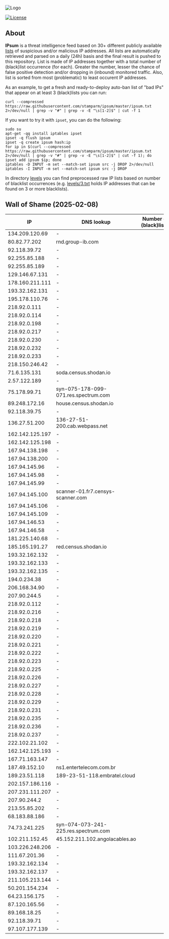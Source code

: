 ![Logo](https://i.imgur.com/PyKLAe7.png)

[![License](https://img.shields.io/badge/license-The_Unlicense-red.svg)](https://unlicense.org/)

About
----

**IPsum** is a threat intelligence feed based on 30+ different publicly available [lists](https://github.com/stamparm/maltrail) of suspicious and/or malicious IP addresses. All lists are automatically retrieved and parsed on a daily (24h) basis and the final result is pushed to this repository. List is made of IP addresses together with a total number of (black)list occurrence (for each). Greater the number, lesser the chance of false positive detection and/or dropping in (inbound) monitored traffic. Also, list is sorted from most (problematic) to least occurent IP addresses.

As an example, to get a fresh and ready-to-deploy auto-ban list of "bad IPs" that appear on at least 3 (black)lists you can run:

```
curl --compressed https://raw.githubusercontent.com/stamparm/ipsum/master/ipsum.txt 2>/dev/null | grep -v "#" | grep -v -E "\s[1-2]$" | cut -f 1
```

If you want to try it with `ipset`, you can do the following:

```
sudo su
apt-get -qq install iptables ipset
ipset -q flush ipsum
ipset -q create ipsum hash:ip
for ip in $(curl --compressed https://raw.githubusercontent.com/stamparm/ipsum/master/ipsum.txt 2>/dev/null | grep -v "#" | grep -v -E "\s[1-2]$" | cut -f 1); do ipset add ipsum $ip; done
iptables -D INPUT -m set --match-set ipsum src -j DROP 2>/dev/null
iptables -I INPUT -m set --match-set ipsum src -j DROP
```

In directory [levels](levels) you can find preprocessed raw IP lists based on number of blacklist occurrences (e.g. [levels/3.txt](levels/3.txt) holds IP addresses that can be found on 3 or more blacklists).

Wall of Shame (2025-02-08)
----

|IP|DNS lookup|Number of (black)lists|
|---|---|--:|
134.209.120.69|-|9
80.82.77.202|rnd.group-ib.com|8
92.118.39.72|-|8
92.255.85.188|-|8
92.255.85.189|-|8
129.146.67.131|-|8
178.160.211.111|-|8
193.32.162.131|-|8
195.178.110.76|-|8
218.92.0.111|-|8
218.92.0.114|-|8
218.92.0.198|-|8
218.92.0.217|-|8
218.92.0.230|-|8
218.92.0.232|-|8
218.92.0.233|-|8
218.150.246.42|-|8
71.6.135.131|soda.census.shodan.io|7
2.57.122.189|-|7
75.178.99.71|syn-075-178-099-071.res.spectrum.com|7
89.248.172.16|house.census.shodan.io|7
92.118.39.75|-|7
136.27.51.200|136-27-51-200.cab.webpass.net|7
162.142.125.197|-|7
162.142.125.198|-|7
167.94.138.198|-|7
167.94.138.200|-|7
167.94.145.96|-|7
167.94.145.98|-|7
167.94.145.99|-|7
167.94.145.100|scanner-01.fr7.censys-scanner.com|7
167.94.145.106|-|7
167.94.145.109|-|7
167.94.146.53|-|7
167.94.146.58|-|7
181.225.140.68|-|7
185.165.191.27|red.census.shodan.io|7
193.32.162.132|-|7
193.32.162.133|-|7
193.32.162.135|-|7
194.0.234.38|-|7
206.168.34.90|-|7
207.90.244.5|-|7
218.92.0.112|-|7
218.92.0.216|-|7
218.92.0.218|-|7
218.92.0.219|-|7
218.92.0.220|-|7
218.92.0.221|-|7
218.92.0.222|-|7
218.92.0.223|-|7
218.92.0.225|-|7
218.92.0.226|-|7
218.92.0.227|-|7
218.92.0.228|-|7
218.92.0.229|-|7
218.92.0.231|-|7
218.92.0.235|-|7
218.92.0.236|-|7
218.92.0.237|-|7
222.102.21.102|-|7
162.142.125.193|-|7
167.71.163.147|-|7
187.49.152.10|ns1.entertelecom.com.br|7
189.23.51.118|189-23-51-118.embratel.cloud|7
202.157.186.116|-|7
207.231.111.207|-|7
207.90.244.2|-|7
213.55.85.202|-|7
68.183.88.186|-|7
74.73.241.225|syn-074-073-241-225.res.spectrum.com|7
102.211.152.45|45.152.211.102.angolacables.ao|7
103.226.248.206|-|7
111.67.201.36|-|7
193.32.162.134|-|7
193.32.162.137|-|7
211.105.213.144|-|7
50.201.154.234|-|7
64.23.156.175|-|7
87.120.165.56|-|7
89.168.18.25|-|7
92.118.39.71|-|7
97.107.177.139|-|7
